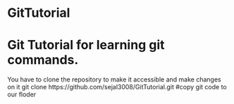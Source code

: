 # GitTutorial
<h1>Git Tutorial for learning git commands.</h1>

<p>
You have to clone the repository to make it accessible and make changes on it 
git clone https://github.com/sejal3008/GitTutorial.git  #copy git code to our floder
</p>
